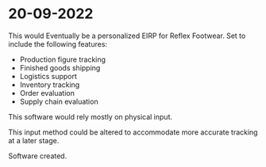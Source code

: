 # 20-09-2022
This would Eventually be a personalized EIRP for Reflex Footwear.
Set to include the following features:
- Production figure tracking
- Finished goods shipping
- Logistics support
- Inventory tracking
- Order evaluation
- Supply chain evaluation

This software would rely mostly on physical input.

This input method could be altered to accommodate more accurate tracking at a later stage.

Software created.
